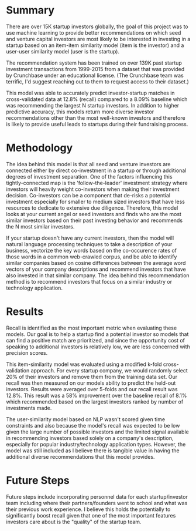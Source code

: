 # Summary
There are over 15K startup investors globally, the goal of this project was to use machine learning to provide better recommendations on which seed and venture capital investors are most likely to be interested in investing in a startup based on an item-item similarity model (item is the investor) and a user-user similarity model (user is the startup).

The recommendation system has been trained on over 139K past startup investment transactions from 1999-2015 from a dataset that was provided by Crunchbase under an educational license.
(The Crunchbase team was terrific, I'd suggest reaching out to them to request access to their dataset.)

This model was able to accurately predict investor-startup matches in cross-validated data at 12.8% (recall) compared to a 8.09% baseline which was recommending the largest N startup investors.
In addition to higher predictive accuracy, this models return more diverse investor recommendations other than the most well-known investors and therefore is likely to provide useful leads to startups during their fundraising process.


# Methodology
The idea behind this model is that all seed and venture investors are connected either by direct co-investment in a startup or through additional degrees of investment separation.
One of the factors influencing this tightly-connected map is the 'follow-the-leader' investment strategy where investors will heavily weight co-investors when making their investment decision. Co-investors can be a component that de-risks a potential investment especially for smaller to medium sized investors that have less resources to dedicate to extensive due diligence. Therefore, this model looks at your current angel or seed investors and finds who are the most similar investors based on their past investing behavior and recommends the N most similar investors.

If your startup doesn't have any current investors, then the model will natural language processing techniques to take a description of your business, vectorize the key words based on the co-occurence rates of those words in a common web-crawled corpus, and be able to identify similar companies based on cosine differences between the average word vectors of your company descriptions and recommend investors that have also invested in that similar company. The idea behind this recommendation method is to recommend investors that focus on a similar industry or technology application.

# Results
Recall is identified as the most important metric when evaluating these models. Our goal is to help a startup find a potential investor so models that can find a positive match are prioritized, and since the opportunity cost of speaking to additional investors is relatively low, we are less concerned with precision scores.

This item-similarity model was evaluated using a modified k-fold cross-validation approach. For every startup company, we would randomly select 20% of their investors and remove them from the training data set. Our recall was then measured on our models ability to predict the held-out investors. Results were averaged over 5-folds and our recall result was 12.8%. This result was a 58% improvement over the baseline recall of 8.1% which recommended based on the largest investors ranked by number of investments made.

The user-similarity model based on NLP wasn't scored given time constraints and also because the model's recall was expected to be low given the large number of possible investors and the limited signal available in recommending investors based solely on a company's description, especially for popular industry/technology application types. However, the model was still included as I believe there is tangible value in having the additional diverse recommendations that this model provides.

# Future Steps
Future steps include incorporating personnel data for each startup/investor team including where their partners/founders went to school and what was their previous work experience.
I believe this holds the potentially to significantly boost recall given that one of the most important features investors care about is the "quality" of the startup team.
